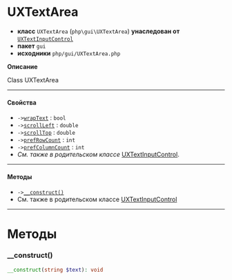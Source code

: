 # UXTextArea

- **класс** `UXTextArea` (`php\gui\UXTextArea`) **унаследован от** [`UXTextInputControl`](https://github.com/VenityStudio/android/tree/master/jphp-android-ext/api-docs/classes/php/gui/UXTextInputControl.ru.md)
- **пакет** `gui`
- **исходники** `php/gui/UXTextArea.php`

**Описание**

Class UXTextArea

---

#### Свойства

- `->`[`wrapText`](#prop-wraptext) : `bool`
- `->`[`scrollLeft`](#prop-scrollleft) : `double`
- `->`[`scrollTop`](#prop-scrolltop) : `double`
- `->`[`prefRowCount`](#prop-prefrowcount) : `int`
- `->`[`prefColumnCount`](#prop-prefcolumncount) : `int`
- *См. также в родительском классе* [UXTextInputControl](https://github.com/VenityStudio/android/tree/master/jphp-android-ext/api-docs/classes/php/gui/UXTextInputControl.ru.md).

---

#### Методы

- `->`[`__construct()`](#method-__construct)
- См. также в родительском классе [UXTextInputControl](https://github.com/VenityStudio/android/tree/master/jphp-android-ext/api-docs/classes/php/gui/UXTextInputControl.ru.md)

---
# Методы

<a name="method-__construct"></a>

### __construct()
```php
__construct(string $text): void
```